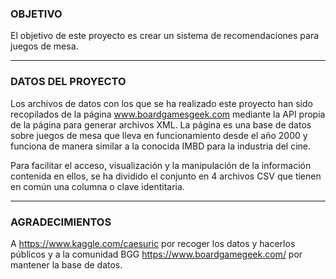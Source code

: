 ### OBJETIVO
El objetivo de este proyecto es crear un sistema de recomendaciones para juegos de mesa.

---

### DATOS DEL PROYECTO
Los archivos de datos con los que se ha realizado este proyecto han sido recopilados de la página www.boardgamesgeek.com mediante la API propia de la página para generar archivos XML. La página es una base de datos sobre juegos de mesa que lleva en funcionamiento desde el año 2000 y funciona de manera similar a la conocida IMBD para la industria del cine. 

Para facilitar el acceso, visualización y la manipulación de la información contenida en ellos, se ha dividido el conjunto en 4 archivos CSV que tienen en común una columna o clave identitaria.

---

### AGRADECIMIENTOS

A  https://www.kaggle.com/caesuric por recoger los datos y hacerlos públicos y a la comunidad BGG https://www.boardgamegeek.com/ por mantener la base de datos.